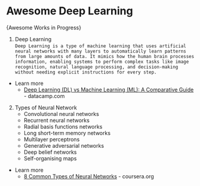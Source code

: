 # Awesome Deep Learning
{Awesome Works in Progress}

1. Deep Learning <br />
`Deep Learning is a type of machine learning that uses artificial neural networks with many layers to automatically learn patterns from large amounts of data. It mimics how the human brain processes information, enabling systems to perform complex tasks like image recognition, natural language processing, and decision-making without needing explicit instructions for every step.`
* Learn more
  - [Deep Learning (DL) vs Machine Learning (ML): A Comparative Guide](https://www.datacamp.com/tutorial/machine-deep-learning) - datacamp.com

2. Types of Neural Network
   - Convolutional neural networks
   - Recurrent neural networks
   - Radial basis functions networks
   - Long short-term memory networks
   - Multilayer perceptrons
   - Generative adversarial networks
   - Deep belief networks
   - Self-organising maps

* Learn more
  - [8 Common Types of Neural Networks](https://www.coursera.org/in/articles/types-of-neural-networks) - coursera.org
